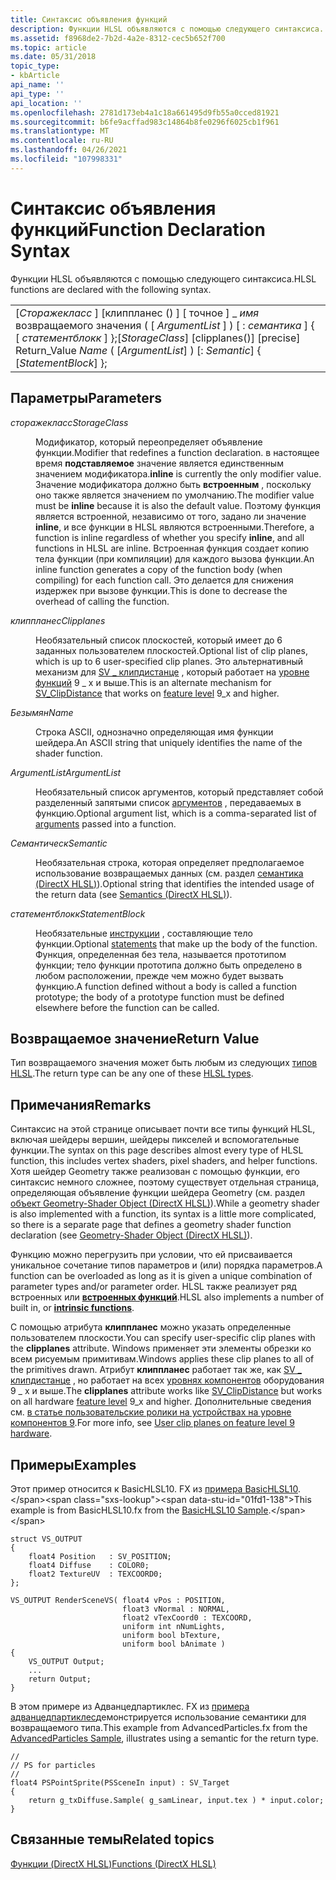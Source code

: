 ```yaml
---
title: Синтаксис объявления функций
description: Функции HLSL объявляются с помощью следующего синтаксиса.
ms.assetid: f8968de2-7b2d-4a2e-8312-cec5b652f700
ms.topic: article
ms.date: 05/31/2018
topic_type:
- kbArticle
api_name: ''
api_type: ''
api_location: ''
ms.openlocfilehash: 2781d173eb4a1c18a661495d9fb55a0cced81921
ms.sourcegitcommit: b6fe9acffad983c14864b8fe0296f6025cb1f961
ms.translationtype: MT
ms.contentlocale: ru-RU
ms.lasthandoff: 04/26/2021
ms.locfileid: "107998331"
---
```

# <a name="function-declaration-syntax"></a><span data-ttu-id="01fd1-103">Синтаксис объявления функций</span><span class="sxs-lookup"><span data-stu-id="01fd1-103">Function Declaration Syntax</span></span>

<span data-ttu-id="01fd1-104">Функции HLSL объявляются с помощью следующего синтаксиса.</span><span class="sxs-lookup"><span data-stu-id="01fd1-104">HLSL functions are declared with the following syntax.</span></span>



|                                                                                                                                          |
|------------------------------------------------------------------------------------------------------------------------------------------|
| <span data-ttu-id="01fd1-105">\[*Сторажекласс* \] \[клиппланес () \] \[ точное \] \_ *имя* возвращаемого значения ( \[ *ArgumentList* \] ) \[ : *семантика* \] { \[ *статементблокк* \] };</span><span class="sxs-lookup"><span data-stu-id="01fd1-105">\[*StorageClass*\] \[clipplanes()\] \[precise\] Return\_Value *Name* ( \[*ArgumentList*\] ) \[: *Semantic*\] {   \[*StatementBlock*\] };</span></span> |



 

## <a name="parameters"></a><span data-ttu-id="01fd1-106">Параметры</span><span class="sxs-lookup"><span data-stu-id="01fd1-106">Parameters</span></span>

<dl> <dt>

<span data-ttu-id="01fd1-107"><span id="StorageClass"></span><span id="storageclass"></span><span id="STORAGECLASS"></span>*сторажекласс*</span><span class="sxs-lookup"><span data-stu-id="01fd1-107"><span id="StorageClass"></span><span id="storageclass"></span><span id="STORAGECLASS"></span>*StorageClass*</span></span>
</dt> <dd>

<span data-ttu-id="01fd1-108">Модификатор, который переопределяет объявление функции.</span><span class="sxs-lookup"><span data-stu-id="01fd1-108">Modifier that redefines a function declaration.</span></span> <span data-ttu-id="01fd1-109">в настоящее время **подставляемое** значение является единственным значением модификатора.</span><span class="sxs-lookup"><span data-stu-id="01fd1-109">**inline** is currently the only modifier value.</span></span> <span data-ttu-id="01fd1-110">Значение модификатора должно быть **встроенным** , поскольку оно также является значением по умолчанию.</span><span class="sxs-lookup"><span data-stu-id="01fd1-110">The modifier value must be **inline** because it is also the default value.</span></span> <span data-ttu-id="01fd1-111">Поэтому функция является встроенной, независимо от того, задано ли значение **inline**, и все функции в HLSL являются встроенными.</span><span class="sxs-lookup"><span data-stu-id="01fd1-111">Therefore, a function is inline regardless of whether you specify **inline**, and all functions in HLSL are inline.</span></span> <span data-ttu-id="01fd1-112">Встроенная функция создает копию тела функции (при компиляции) для каждого вызова функции.</span><span class="sxs-lookup"><span data-stu-id="01fd1-112">An inline function generates a copy of the function body (when compiling) for each function call.</span></span> <span data-ttu-id="01fd1-113">Это делается для снижения издержек при вызове функции.</span><span class="sxs-lookup"><span data-stu-id="01fd1-113">This is done to decrease the overhead of calling the function.</span></span>

</dd> <dt>

<span data-ttu-id="01fd1-114"><span id="Clipplanes"></span><span id="clipplanes"></span><span id="CLIPPLANES"></span>*клиппланес*</span><span class="sxs-lookup"><span data-stu-id="01fd1-114"><span id="Clipplanes"></span><span id="clipplanes"></span><span id="CLIPPLANES"></span>*Clipplanes*</span></span>
</dt> <dd>

<span data-ttu-id="01fd1-115">Необязательный список плоскостей, который имеет до 6 заданных пользователем плоскостей.</span><span class="sxs-lookup"><span data-stu-id="01fd1-115">Optional list of clip planes, which is up to 6 user-specified clip planes.</span></span> <span data-ttu-id="01fd1-116">Это альтернативный механизм для [SV \_ клипдистанце](dx-graphics-hlsl-semantics.md) , который работает на [уровне функций](/windows/desktop/direct3d11/overviews-direct3d-11-devices-downlevel-intro) 9 \_ x и выше.</span><span class="sxs-lookup"><span data-stu-id="01fd1-116">This is an alternate mechanism for [SV\_ClipDistance](dx-graphics-hlsl-semantics.md) that works on [feature level](/windows/desktop/direct3d11/overviews-direct3d-11-devices-downlevel-intro) 9\_x and higher.</span></span>

</dd> <dt>

<span data-ttu-id="01fd1-117"><span id="Name"></span><span id="name"></span><span id="NAME"></span>*Безымян*</span><span class="sxs-lookup"><span data-stu-id="01fd1-117"><span id="Name"></span><span id="name"></span><span id="NAME"></span>*Name*</span></span>
</dt> <dd>

<span data-ttu-id="01fd1-118">Строка ASCII, однозначно определяющая имя функции шейдера.</span><span class="sxs-lookup"><span data-stu-id="01fd1-118">An ASCII string that uniquely identifies the name of the shader function.</span></span>

</dd> <dt>

<span data-ttu-id="01fd1-119"><span id="ArgumentList"></span><span id="argumentlist"></span><span id="ARGUMENTLIST"></span>*ArgumentList*</span><span class="sxs-lookup"><span data-stu-id="01fd1-119"><span id="ArgumentList"></span><span id="argumentlist"></span><span id="ARGUMENTLIST"></span>*ArgumentList*</span></span>
</dt> <dd>

<span data-ttu-id="01fd1-120">Необязательный список аргументов, который представляет собой разделенный запятыми список [аргументов](dx-graphics-hlsl-function-parameters.md) , передаваемых в функцию.</span><span class="sxs-lookup"><span data-stu-id="01fd1-120">Optional argument list, which is a comma-separated list of [arguments](dx-graphics-hlsl-function-parameters.md) passed into a function.</span></span>

</dd> <dt>

<span data-ttu-id="01fd1-121"><span id="Semantic"></span><span id="semantic"></span><span id="SEMANTIC"></span>*Семантическ*</span><span class="sxs-lookup"><span data-stu-id="01fd1-121"><span id="Semantic"></span><span id="semantic"></span><span id="SEMANTIC"></span>*Semantic*</span></span>
</dt> <dd>

<span data-ttu-id="01fd1-122">Необязательная строка, которая определяет предполагаемое использование возвращаемых данных (см. раздел [семантика (DirectX HLSL)](dx-graphics-hlsl-semantics.md)).</span><span class="sxs-lookup"><span data-stu-id="01fd1-122">Optional string that identifies the intended usage of the return data (see [Semantics (DirectX HLSL)](dx-graphics-hlsl-semantics.md)).</span></span>

</dd> <dt>

<span data-ttu-id="01fd1-123"><span id="StatementBlock"></span><span id="statementblock"></span><span id="STATEMENTBLOCK"></span>*статементблокк*</span><span class="sxs-lookup"><span data-stu-id="01fd1-123"><span id="StatementBlock"></span><span id="statementblock"></span><span id="STATEMENTBLOCK"></span>*StatementBlock*</span></span>
</dt> <dd>

<span data-ttu-id="01fd1-124">Необязательные [инструкции](dx-graphics-hlsl-statement-blocks.md) , составляющие тело функции.</span><span class="sxs-lookup"><span data-stu-id="01fd1-124">Optional [statements](dx-graphics-hlsl-statement-blocks.md) that make up the body of the function.</span></span> <span data-ttu-id="01fd1-125">Функция, определенная без тела, называется прототипом функции; тело функции прототипа должно быть определено в любом расположении, прежде чем можно будет вызвать функцию.</span><span class="sxs-lookup"><span data-stu-id="01fd1-125">A function defined without a body is called a function prototype; the body of a prototype function must be defined elsewhere before the function can be called.</span></span>

</dd> </dl>

## <a name="return-value"></a><span data-ttu-id="01fd1-126">Возвращаемое значение</span><span class="sxs-lookup"><span data-stu-id="01fd1-126">Return Value</span></span>

<span data-ttu-id="01fd1-127">Тип возвращаемого значения может быть любым из следующих [типов HLSL](dx-graphics-hlsl-data-types.md).</span><span class="sxs-lookup"><span data-stu-id="01fd1-127">The return type can be any one of these [HLSL types](dx-graphics-hlsl-data-types.md).</span></span>

## <a name="remarks"></a><span data-ttu-id="01fd1-128">Примечания</span><span class="sxs-lookup"><span data-stu-id="01fd1-128">Remarks</span></span>

<span data-ttu-id="01fd1-129">Синтаксис на этой странице описывает почти все типы функций HLSL, включая шейдеры вершин, шейдеры пикселей и вспомогательные функции.</span><span class="sxs-lookup"><span data-stu-id="01fd1-129">The syntax on this page describes almost every type of HLSL function, this includes vertex shaders, pixel shaders, and helper functions.</span></span> <span data-ttu-id="01fd1-130">Хотя шейдер Geometry также реализован с помощью функции, его синтаксис немного сложнее, поэтому существует отдельная страница, определяющая объявление функции шейдера Geometry (см. раздел [объект Geometry-Shader Object (DirectX HLSL)](dx-graphics-hlsl-geometry-shader.md)).</span><span class="sxs-lookup"><span data-stu-id="01fd1-130">While a geometry shader is also implemented with a function, its syntax is a little more complicated, so there is a separate page that defines a geometry shader function declaration (see [Geometry-Shader Object (DirectX HLSL)](dx-graphics-hlsl-geometry-shader.md)).</span></span>

<span data-ttu-id="01fd1-131">Функцию можно перегрузить при условии, что ей присваивается уникальное сочетание типов параметров и (или) порядка параметров.</span><span class="sxs-lookup"><span data-stu-id="01fd1-131">A function can be overloaded as long as it is given a unique combination of parameter types and/or parameter order.</span></span> <span data-ttu-id="01fd1-132">HLSL также реализует ряд встроенных или [**встроенных функций**](dx-graphics-hlsl-intrinsic-functions.md).</span><span class="sxs-lookup"><span data-stu-id="01fd1-132">HLSL also implements a number of built in, or [**intrinsic functions**](dx-graphics-hlsl-intrinsic-functions.md).</span></span>

<span data-ttu-id="01fd1-133">С помощью атрибута **клиппланес** можно указать определенные пользователем плоскости.</span><span class="sxs-lookup"><span data-stu-id="01fd1-133">You can specify user-specific clip planes with the **clipplanes** attribute.</span></span> <span data-ttu-id="01fd1-134">Windows применяет эти элементы обрезки ко всем рисуемым примитивам.</span><span class="sxs-lookup"><span data-stu-id="01fd1-134">Windows applies these clip planes to all of the primitives drawn.</span></span> <span data-ttu-id="01fd1-135">Атрибут **клиппланес** работает так же, как [SV \_ клипдистанце](dx-graphics-hlsl-semantics.md) , но работает на всех [уровнях компонентов](/windows/desktop/direct3d11/overviews-direct3d-11-devices-downlevel-intro) оборудования 9 \_ x и выше.</span><span class="sxs-lookup"><span data-stu-id="01fd1-135">The **clipplanes** attribute works like [SV\_ClipDistance](dx-graphics-hlsl-semantics.md) but works on all hardware [feature level](/windows/desktop/direct3d11/overviews-direct3d-11-devices-downlevel-intro) 9\_x and higher.</span></span> <span data-ttu-id="01fd1-136">Дополнительные сведения см. [в статье пользовательские ролики на устройствах на уровне компонентов 9](/windows/desktop/direct3dhlsl/user-clip-planes-on-10level9).</span><span class="sxs-lookup"><span data-stu-id="01fd1-136">For more info, see [User clip planes on feature level 9 hardware](/windows/desktop/direct3dhlsl/user-clip-planes-on-10level9).</span></span>

## <a name="examples"></a><span data-ttu-id="01fd1-137">Примеры</span><span class="sxs-lookup"><span data-stu-id="01fd1-137">Examples</span></span>

<span data-ttu-id="01fd1-138">Этот пример относится к BasicHLSL10. FX из [примера BasicHLSL10](https://msdn.microsoft.com/library/Ee416395(v=VS.85).aspx).</span><span class="sxs-lookup"><span data-stu-id="01fd1-138">This example is from BasicHLSL10.fx from the [BasicHLSL10 Sample](https://msdn.microsoft.com/library/Ee416395(v=VS.85).aspx).</span></span>


```hlsl
struct VS_OUTPUT
{
    float4 Position   : SV_POSITION; 
    float4 Diffuse    : COLOR0;
    float2 TextureUV  : TEXCOORD0;
};

VS_OUTPUT RenderSceneVS( float4 vPos : POSITION,
                         float3 vNormal : NORMAL,
                         float2 vTexCoord0 : TEXCOORD,
                         uniform int nNumLights,
                         uniform bool bTexture,
                         uniform bool bAnimate )
{
    VS_OUTPUT Output;
    ...
    return Output;    
}
```



<span data-ttu-id="01fd1-139">В этом примере из Адванцедпартиклес. FX из [примера адванцедпартиклес](https://msdn.microsoft.com/library/Ee416394(v=VS.85).aspx)демонстрируется использование семантики для возвращаемого типа.</span><span class="sxs-lookup"><span data-stu-id="01fd1-139">This example from AdvancedParticles.fx from the [AdvancedParticles Sample](https://msdn.microsoft.com/library/Ee416394(v=VS.85).aspx), illustrates using a semantic for the return type.</span></span>


```hlsl
//
// PS for particles
//
float4 PSPointSprite(PSSceneIn input) : SV_Target
{   
    return g_txDiffuse.Sample( g_samLinear, input.tex ) * input.color;
}
```



## <a name="related-topics"></a><span data-ttu-id="01fd1-140">Связанные темы</span><span class="sxs-lookup"><span data-stu-id="01fd1-140">Related topics</span></span>

<dl> <dt>

[<span data-ttu-id="01fd1-141">Функции (DirectX HLSL)</span><span class="sxs-lookup"><span data-stu-id="01fd1-141">Functions (DirectX HLSL)</span></span>](dx-graphics-hlsl-functions.md)
</dt> </dl>

 

 
